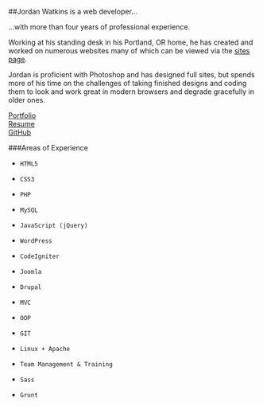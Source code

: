 ##Jordan Watkins is a web developer...

...with more than four years of professional experience.

Working at his standing desk in his Portland, OR home, he has created and worked on numerous websites many of which can be viewed via the [sites page](http://jordanjwatkins.github.io/portfolio-sites/).

Jordan is proficient with Photoshop and has designed full sites, but spends more of his time on the challenges of taking finished designs and coding them to look and work great in modern browsers and degrade gracefully in older ones.

[Portfolio](http://neu.jordanjwatkins.com/)  
[Resume](http://jordanjwatkins.com/jordan-watkins-resume.pdf)  
[GitHub](https://github.com/jordanjwatkins)

###Areas of Experience

*     HTML5
*     CSS3
*     PHP
*     MySQL
*     JavaScript (jQuery)
*     WordPress
*     CodeIgniter
*     Joomla
*     Drupal
*     MVC
*     OOP
*     GIT
*     Linux + Apache
*     Team Management & Training
*     Sass
*     Grunt
